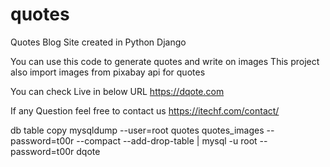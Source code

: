 # quotes
Quotes Blog Site created in Python Django

You can use this code to generate quotes and write on images
This project also import images from pixabay api for quotes

You can check Live in below URL
https://dqote.com

If any Question feel free to contact us 
https://itechf.com/contact/

db table copy
mysqldump --user=root quotes quotes_images --password=t00r --compact --add-drop-table | mysql -u root --password=t00r dqote